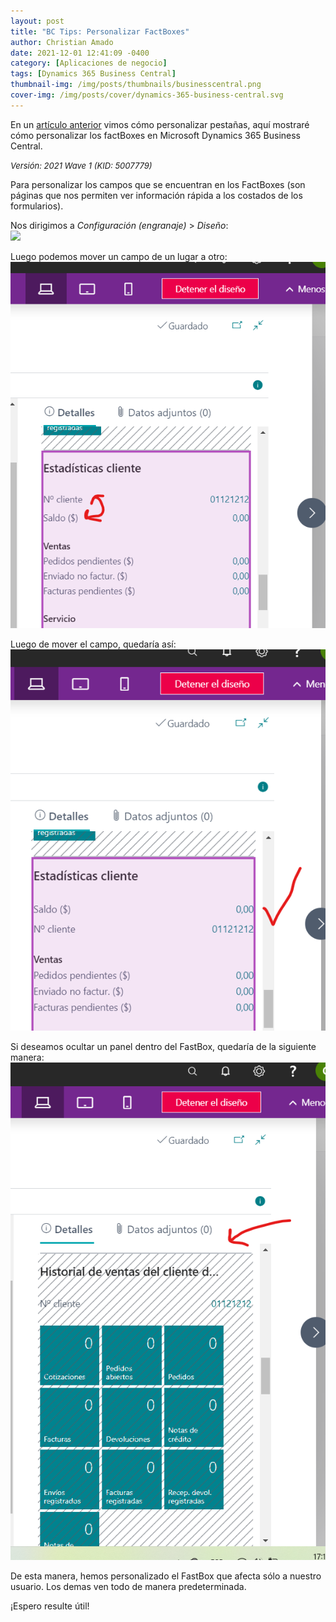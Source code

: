 ```yaml
---
layout: post
title: "BC Tips: Personalizar FactBoxes"
author: Christian Amado
date: 2021-12-01 12:41:09 -0400
category: [Aplicaciones de negocio]
tags: [Dynamics 365 Business Central]
thumbnail-img: /img/posts/thumbnails/businesscentral.png
cover-img: /img/posts/cover/dynamics-365-business-central.svg
---
```


En un [artículo anterior](https://cmas.dev/posts/2021-11-10-business-central-personalizar-fasttabs/) vimos cómo personalizar pestañas, aquí mostraré cómo personalizar los factBoxes en Microsoft Dynamics 365 Business Central.

<!--more-->
*<font size="2">Versión: 2021 Wave 1 (KID: 5007779)</font>*

Para personalizar los campos que se encuentran en los FactBoxes (son páginas que nos permiten ver información rápida a los costados de los formularios).

Nos dirigimos a *Configuración (engranaje)* > *Diseño*:  
![](/img/posts/2021/12/01/FastBox1.png)  

Luego podemos mover un campo de un lugar a otro:  
![](/img/posts/2021/12/01/FastBox2.png)  

Luego de mover el campo, quedaría así:  
![](/img/posts/2021/12/01/FastBox3.png)  

Si deseamos ocultar un panel dentro del FastBox, quedaría de la siguiente manera:  
![](/img/posts/2021/12/01/FastBox4.png)  

De esta manera, hemos personalizado el FastBox que afecta sólo a nuestro usuario. Los demas ven todo de manera predeterminada.  

¡Espero resulte útil!